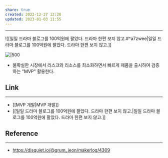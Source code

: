 ```yaml
---
share: true
created: 2022-12-27 12:28
updated: 2023-01-03 11:55
---
```


---
![[일일 드라마 블로그를 100억원에 팔았다. 드라마 한편 보지 않고.#^a7zwee|일일 드라마 블로그를 100억원에 팔았다. 드라마 한편 보지 않고.]]

![|500](https://yozm.wishket.com/media/news/1770/image001.jpg)
- 불확실한 시장에서 리스크와 리소스를 최소화하면서 빠르게 제품을 출시하여 검증하는 "MVP" 활용한다.


## Link
---
- [[MVP 개발|MVP 개발]]
- [[일일 드라마 블로그를 100억원에 팔았다. 드라마 한편 보지 않고.|일일 드라마 블로그를 100억원에 팔았다. 드라마 한편 보지 않고.]]


## Reference
---
- https://disquiet.io/@grum_jeon/makerlog/4309